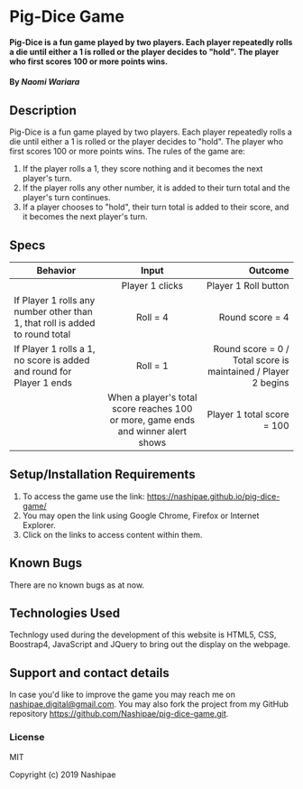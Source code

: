 # Pig-Dice Game

#### Pig-Dice is a fun game played by two players. Each player repeatedly rolls a die until either a 1 is rolled or the player decides to "hold". The player who first scores 100 or more points wins.

#### By *Naomi Wariara*

## Description

Pig-Dice is a fun game played by two players. Each player repeatedly rolls a die until either a 1 is rolled or the player decides to "hold". The player who first scores 100 or more points wins. The rules of the game are:
1. If the player rolls a 1, they score nothing and it becomes the next player's turn.
2. If the player rolls any other number, it is added to their turn total and the player's turn continues.
3. If a player chooses to "hold", their turn total is added to their score, and it becomes the next player's turn.

## Specs
| Behavior        | Input           | Outcome  |
| ------------- |:-------------:| -----:|
| | Player 1 clicks | Player 1 Roll button | Click Roll button | Die rolls and number is generated
| If Player 1 rolls any number other than 1, that roll is added to round total | Roll = 4 | Round score = 4 |
| If Player 1 rolls a 1, no score is added and round for Player 1 ends | Roll = 1 | Round score = 0 / Total score is maintained / Player 2 begins |
| | When a player's total score reaches 100 or more, game ends and winner alert shows | Player 1 total score = 100 | Winner alert |

## Setup/Installation Requirements

1. To access the game use the link: https://nashipae.github.io/pig-dice-game/
2. You may open the link using Google Chrome, Firefox or Internet Explorer.
3. Click on the links to access content within them.

## Known Bugs
There are no known bugs as at now.

## Technologies Used
 Technlogy used during the development of this website is  HTML5, CSS, Boostrap4, JavaScript and JQuery to bring out the display on the webpage.

## Support and contact details
In case you'd like to improve the game you may reach me on nashipae.digital@gmail.com. You may also fork the project from my GitHub repository https://github.com/Nashipae/pig-dice-game.git.

### License
MIT

Copyright (c) 2019 Nashipae
